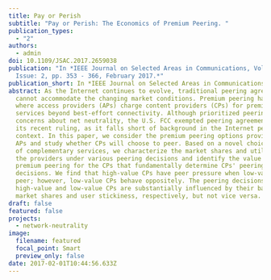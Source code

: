 ```yaml
---
title: Pay or Perish
subtitle: "Pay or Perish: The Economics of Premium Peering. "
publication_types:
  - "2"
authors:
  - admin
doi: 10.1109/JSAC.2017.2659038
publication: "In *IEEE Journal on Selected Areas in Communications, Volume 35,
  Issue: 2, pp. 353 - 366, February 2017.*"
publication_short: In *IEEE Journal on Selected Areas in Communications (JSAC)*
abstract: As the Internet continues to evolve, traditional peering agreements
  cannot accommodate the changing market conditions. Premium peering has emerged
  where access providers (APs) charge content providers (CPs) for premium
  services beyond best-effort connectivity. Although prioritized peering raises
  concerns about net neutrality, the U.S. FCC exempted peering agreements from
  its recent ruling, as it falls short of background in the Internet peering
  context. In this paper, we consider the premium peering options provided by
  APs and study whether CPs will choose to peer. Based on a novel choice model
  of complementary services, we characterize the market shares and utilities of
  the providers under various peering decisions and identify the value of
  premium peering for the CPs that fundamentally determine CPs' peering
  decisions. We find that high-value CPs have peer pressure when low-value CPs
  peer; however, low-value CPs behave oppositely. The peering decisions of the
  high-value and low-value CPs are substantially influenced by their baseline
  market shares and user stickiness, respectively, but not vice versa.
draft: false
featured: false
projects:
  - network-neutrality
image:
  filename: featured
  focal_point: Smart
  preview_only: false
date: 2017-02-01T10:44:56.633Z
---
```

